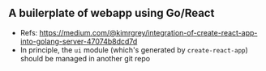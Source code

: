 ## A builerplate of webapp using Go/React

* Refs: https://medium.com/@kimrgrey/integration-of-create-react-app-into-golang-server-47074b8dcd7d
* In principle, the `ui` module (which's generated by `create-react-app`) should be managed in another git repo